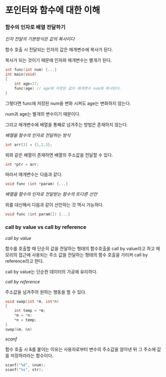 # 포인터와 함수에 대한 이해



### 함수의 인자로 배열 전달하기

*인자 전달의 기본방식은 값의 복사이다*

함수 호출 시 전달되는 인자의 값은 매개변수에 복사가 된다.

복사가 되는 것이기 때문에 인자와 매개변수는 별개가 된다. 

```c
int func(int num) {...}
int main(void)
{
    int age=17;
    func(age) // age에 저장된 값이 매개변수 num에 복사된다.
}
```

그렇다면 func에 저장된 num을 변화 시켜도 age는 변화하지 않는다.

num과 age는 별개의 변수이기 때문이다.

그리고 매개변수에 배열을 통째로 넘겨주는 방법은 존재하지 않는다.

*배열을 함수의 인자로 전달하는 방식*

```c
int arr[3] = {1,2,3};
```

위와 같은 배열이 존재하면 배열의 주소값을 전달할 수 있다.

```c
int *ptr = arr;
```

따라서 매개변수는 다음과 같다.

```c
void func (int *param) {...}
```

*배열을 함수의 인자로 전달받는 함수의 또다른 선언*

위를 대신해서 다음과 같이 선언하는 것 역시 가능하다.

```c
void func (int param[]) {...}
```



### call by value vs call by reference

*call by value*

함수를 호출할 때 단순히 값을 전달하는 형태의 함수호출을 call by value라고 하고 메모리의 접근에 사용되는 주소 값을 전달하는 형태의 함수 호출을 가리켜 call by reference라고 한다.

call by value는 단순한 데이터의 가공에 유리하다.

*call by reference*

주소값을 넘겨주어 원하는 행동을 할 수 있다.

```c
void swap(int *m, int*n)
{
    int temp = *m;
    *m = *n;
    *n = temp;
}
swap(&m, &n)
```

*scanf*

함수 호출 시 &를 붙이는 이유는 사용자로부터 변수의 주소값을 알아낸 뒤 그 주소에 값을 저장하라라는 함수이다.

```c
scanf("%d", &num);
scanf("%s", str);
```



























